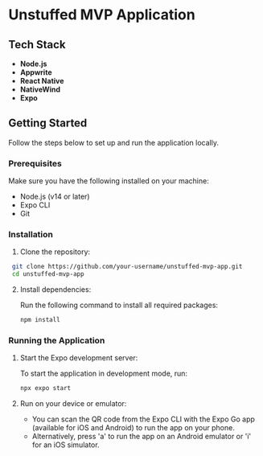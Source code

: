 # Unstuffed MVP Application

## Tech Stack

- **Node.js** 
- **Appwrite** 
- **React Native** 
- **NativeWind**
- **Expo**

## Getting Started

Follow the steps below to set up and run the application locally.

### Prerequisites

Make sure you have the following installed on your machine:

- Node.js (v14 or later)
- Expo CLI
- Git

### Installation

1. Clone the repository:

  ```bash
   git clone https://github.com/your-username/unstuffed-mvp-app.git
   cd unstuffed-mvp-app
 ```

2. Install dependencies:

   Run the following command to install all required packages:

   ```bash
   npm install
    ```

### Running the Application

1. Start the Expo development server:

   To start the application in development mode, run:

    ```bash
   npx expo start
    ```

2. Run on your device or emulator:

   - You can scan the QR code from the Expo CLI with the Expo Go app (available for iOS and Android) to run the app on your phone.
   - Alternatively, press 'a' to run the app on an Android emulator or 'i' for an iOS simulator.
